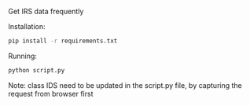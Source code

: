 Get IRS data frequently

Installation: 
```bash
pip install -r requirements.txt
```

Running: 
```python
python script.py
```

Note: class IDS need to be updated in the script.py file, by capturing the request from browser first